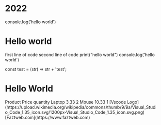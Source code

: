 # 2022
console.log('hello world')

<h1>Hello world</h1>

first line of code
second line of code
print("hello world")
console.log('hello world')

const test = (str) => str + 'test';
<h1>Hello World</h1>
Product	Price	quantity
Laptop	3.33	2
Mouse	10.33	1
[Vscode Logo](https://upload.wikimedia.org/wikipedia/commons/thumb/9/9a/Visual_Studio_Code_1.35_icon.svg/1200px-Visual_Studio_Code_1.35_icon.svg.png)
[Faztweb.com](https://www.faztweb.com)

